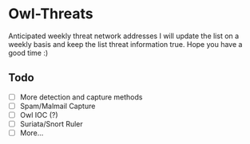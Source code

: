 # Owl-Threats

Anticipated weekly threat network addresses
I will update the list on a weekly basis and keep the list threat information true. Hope you have a good time :)
## Todo

- [ ] More detection and capture methods
- [ ] Spam/Malmail Capture
- [ ] Owl IOC (?)
- [ ] Suriata/Snort Ruler
- [ ] More...
